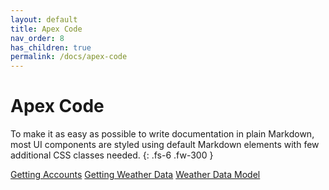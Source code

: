 ```yaml
---
layout: default
title: Apex Code
nav_order: 8
has_children: true
permalink: /docs/apex-code
---
```


# Apex Code

To make it as easy as possible to write documentation in plain Markdown, most UI components are styled using default Markdown elements with few additional CSS classes needed.
{: .fs-6 .fw-300 }

<a href="docs-assets/apex-code/AccountClient.cls">Getting Accounts</a>
<a href="docs-assets/apex-code/WeatherClient.cls">Getting Weather Data</a>
<a href="docs-assets/apex-code/WeatherModel.cls">Weather Data Model</a>